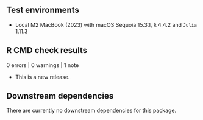## Test environments

* Local M2 MacBook (2023) with macOS Sequoia 15.3.1, `R` 4.4.2 and `Julia` 1.11.3

## R CMD check results

0 errors | 0 warnings | 1 note

* This is a new release.

## Downstream dependencies

There are currently no downstream dependencies for this package.
